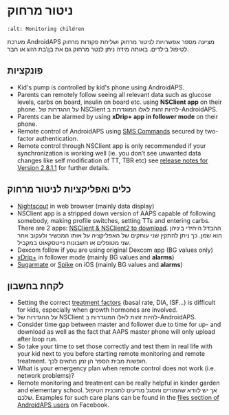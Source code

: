 # ניטור מרחוק

```{image} ../images/KidsMonitoring.png
:alt: Monitoring children
```

מערכת AndroidAPS מציעה מספר אפשרויות לניטור מרחוק ושליחת פקודות מרחוק לטיפול בילדים. באותה מידה ניתן לנטר מרחוק גם את בן\\בת הזוג או חבר.

## פונקציות

- Kid's pump is controlled by kid's phone using AndroidAPS.
- Parents can remotely follow seeing all relevant data such as glucose levels, carbs on board, insulin on board etc. using **NSClient app** on their phone. על ההגדרות של NSClient להיות זהות לאלו המוגדרות ב-AndroidAPS.
- Parents can be alarmed by using **xDrip+ app in follower mode** on their phone.
- Remote control of AndroidAPS using [SMS Commands](../Children/SMS-Commands.md) secured by two-factor authentication.
- Remote control through NSClient app is only recommended if your synchronization is working well (ie. you don’t see unwanted data changes like self modification of TT, TBR etc) see [release notes for Version 2.8.1.1](../Installing-AndroidAPS/Releasenotes.md#important-hints) for further details.

## כלים ואפליקציות לניטור מרחוק

- [Nightscout](https://nightscout.github.io/) in web browser (mainly data display)
- NSClient app is a stripped down version of AAPS capable of following somebody, making profile switches, setting TTs and entering carbs. There are 2 apps:  [NSClient & NSClient2 to download](https://github.com/nightscout/AndroidAPS/releases/). ההבדל היחידי ביניהן הוא שמן. כך ניתן להתקין שני עותקים של האפליקציה על אותו המכשיר ולעקוב אחר שני מטופלים או חשבונות נייטסקאוט במקביל.
- Dexcom follow if you are using original Dexcom app (BG values only)
- [xDrip+](../Configuration/xdrip.md) in follower mode (mainly BG values and **alarms**)
- [Sugarmate](https://sugarmate.io/) or [Spike](https://spike-app.com/) on iOS (mainly BG values and **alarms**)

## לקחת בחשבון

- Setting the correct [treatment factors](../Getting-Started/FAQ.md#how-to-begin) (basal rate, DIA, ISF...) is difficult for kids, especially when growth hormones are involved.
- על ההגדרות של NSClient להיות זהות לאלו המוגדרות ב-AndroidAPS.
- Consider time gap between master and follower due to time for up- and download as well as the fact that AAPS master phone will only upload after loop run.
- So take your time to set those correctly and test them in real life with your kid next to you before starting remote monitoring and remote treatment. חופשות מבית הספר הן זמן מתאים לכך.
- What is your emergency plan when remote control does not work (i.e. network problems)?
- Remote monitoring and treatment can be really helpful in kinder garden and elementary school. אך יש לוודא שהמורים והסגל מודעים לתוכנית הטיפול שלכם. Examples for such care plans can be found in the [files section of AndroidAPS users](https://www.facebook.com/groups/AndroidAPSUsers/files/) on Facebook.
